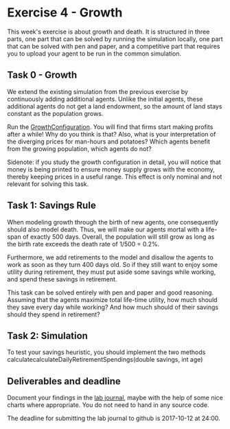 # Exercise 4 - Growth

This week's exercise is about growth and death. It is structured in three parts, one part that can be solved by running the simulation locally, one part that can be solved with pen and paper, and a competitive part that requires you to upload your agent to be run in the common simulation.

## Task 0 - Growth

We extend the existing simulation from the previous exercise by continuously adding additional agents. Unlike the initial agents, these additional agents do not get a land endowment, so the amount of land stays constant as the population grows.

Run the [GrowthConfiguration](../src/com/agentecon/exercise4/GrowthConfiguration.java). You will find that firms start making profits after a while! Why do you think is that? Also, what is your interpretation of the diverging prices for man-hours and potatoes? Which agents benefit from the growing population, which agents do not?

Sidenote: if you study the growth configuration in detail, you will notice that money is being printed to ensure money supply grows with the economy, thereby keeping prices in a useful range. This effect is only nominal and not relevant for solving this task.

## Task 1: Savings Rule

When modeling growth through the birth of new agents, one consequently should also model death. Thus, we will make our agents mortal with a life-span of exactly 500 days. Overall, the population will still grow as long as the birth rate exceeds the death rate of 1/500 = 0.2%.

Furthermore, we add retirements to the model and disallow the agents to work as soon as they turn 400 days old. So if they still want to enjoy some utility during retirement, they must put aside some savings while working, and spend these savings in retirement.

This task can be solved entirely with pen and paper and good reasoning. Assuming that the agents maximize total life-time utility, how much should they save every day while working? And how much should of their savings should they spend in retirement?

## Task 2: Simulation

To test your savings heuristic, you should implement the two methods calculatecalculateDailyRetirementSpendings(double savings, int age)

## Deliverables and deadline

Document your findings in the [lab journal](exercise03-journal.md), maybe with the help of some nice charts where appropriate. You do not need to hand in any source code.

The deadline for submitting the lab journal to github is 2017-10-12 at 24:00.
